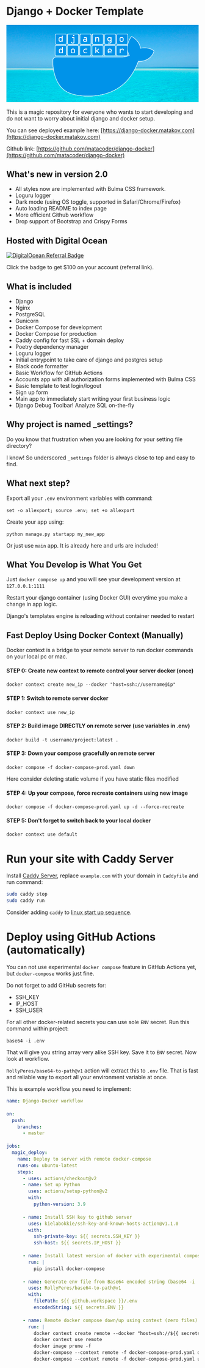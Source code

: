 # Django + Docker Template

<img src=https://raw.githubusercontent.com/matacoder/matacoder/main/django-docker-sea.png>

This is a magic repository for everyone who wants to start developing and do not want to worry about initial django and docker setup.

You can see deployed example here: [https://django-docker.matakov.com](https://django-docker.matakov.com)

Github link: [https://github.com/matacoder/django-docker](https://github.com/matacoder/django-docker)

## What's new in version 2.0

* All styles now are implemented with Bulma CSS framework. 
* Loguru logger
* Dark mode (using OS toggle, supported in Safari/Chrome/Firefox)
* Auto loading README to index page
* More efficient Github workflow
* Drop support of Bootstrap and Crispy Forms

## Hosted with Digital Ocean

[![DigitalOcean Referral Badge](https://web-platforms.sfo2.cdn.digitaloceanspaces.com/WWW/Badge%201.svg)](https://www.digitalocean.com/?refcode=c52561a00c26&utm_campaign=Referral_Invite&utm_medium=Referral_Program&utm_source=badge)

Click the badge to get $100 on your account (referral link).

## What is included

- Django
- Nginx
- PostgreSQL
- Gunicorn  
- Docker Compose for development
- Docker Compose for production
- Caddy config for fast SSL + domain deploy
- Poetry dependency manager
- Loguru logger
- Initial entrypoint to take care of django and postgres setup
- Black code formatter
- Basic Workflow for GitHub Actions
- Accounts app with all authorization forms implemented with Bulma CSS
- Basic template to test login/logout
- Sign up form
- Main app to immediately start writing your first business logic
- Django Debug Toolbar! Analyze SQL on-the-fly

## Why project is named _settings?

Do you know that frustration when you are looking for your setting file directory?

I know! So underscored `_settings` folder is always close to top and easy to find.

## What next step?

Export all your `.env` environment variables with command: 

`set -o allexport; source .env; set +o allexport`

Create your app using:

`python manage.py startapp my_new_app`

Or just use `main` app. It is already here and urls are included!

## What You Develop is What You Get

Just `docker compose up` and you will see your development version at `127.0.0.1:1111`

Restart your django container (using Docker GUI) everytime you make a change in app logic.

Django's templates engine is reloading without container needed to restart

## Fast Deploy Using Docker Context (Manually)

Docker context is a bridge to your remote server to run docker commands on your local pc or mac.

#### STEP 0: Create new context to remote control your server docker (once)

`docker context create new_ip --docker "host=ssh://username@ip"`

#### STEP 1: Switch to remote server docker

`docker context use new_ip`

#### STEP 2: Build image DIRECTLY on remote server (use variables in .env)

`docker build -t username/project:latest .`

#### STEP 3: Down your compose gracefully on remote server

`docker compose -f docker-compose-prod.yaml down`

Here consider deleting static volume if you have static files modified

#### STEP 4: Up your compose, force recreate containers using new image

`docker compose -f docker-compose-prod.yaml up -d --force-recreate`

#### STEP 5: Don't forget to switch back to your local docker

`docker context use default`

# Run your site with Caddy Server

Install [Caddy Server](https://caddyserver.com), replace `example.com` with your domain in `Caddyfile` and run command:

```bash
sudo caddy stop
sudo caddy run
```

Consider adding `caddy` to [linux start up sequence](https://caddy.community/t/want-caddy-to-run-automatically-on-boot/5240).

# Deploy using GitHub Actions (automatically)

You can not use experimental `docker compose` feature in GitHub Actions yet, but `docker-compose` works just fine.

Do not forget to add GitHub secrets for:

- SSH_KEY
- IP_HOST
- SSH_USER

For all other docker-related secrets you can use sole `ENV` secret. Run this command within project:

`base64 -i .env`

That will give you string array very alike SSH key. Save it to `ENV` secret. Now look at workflow.

`RollyPeres/base64-to-path@v1` action will extract this to `.env` file. That is fast and reliable way to export all your environment variable at once.

This is example workflow you need to implement:

```yaml
name: Django-Docker workflow

on:
  push:
    branches:
      - master

jobs:
  magic_deploy:
    name: Deploy to server with remote docker-compose
    runs-on: ubuntu-latest
    steps:
      - uses: actions/checkout@v2
      - name: Set up Python
        uses: actions/setup-python@v2
        with:
          python-version: 3.9

      - name: Install SSH key to github server
        uses: kielabokkie/ssh-key-and-known-hosts-action@v1.1.0
        with:
          ssh-private-key: ${{ secrets.SSH_KEY }}
          ssh-host: ${{ secrets.IP_HOST }}

      - name: Install latest version of docker with experimental compose support
        run: |
          pip install docker-compose

      - name: Generate env file from Base64 encoded string (base64 -i .env)
        uses: RollyPeres/base64-to-path@v1
        with:
          filePath: ${{ github.workspace }}/.env
          encodedString: ${{ secrets.ENV }}

      - name: Remote docker compose down/up using context (zero files)
        run: |
          docker context create remote --docker "host=ssh://${{ secrets.SSH_USER }}@${{ secrets.IP_HOST }}"
          docker context use remote
          docker image prune -f
          docker-compose --context remote -f docker-compose-prod.yaml down
          docker-compose --context remote -f docker-compose-prod.yaml up -d --build --force-recreate
```
